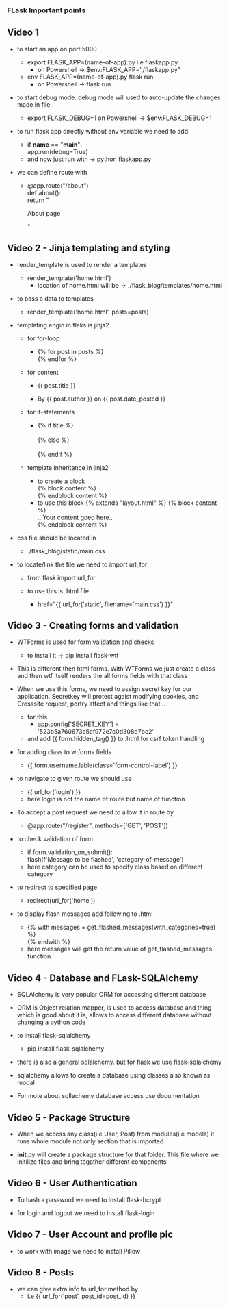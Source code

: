 ### FLask Important points

## Video 1
- to start an app on port 5000
    - export FLASK_APP=(name-of-app).py i.e flaskapp.py
        - on Powershell -> $env:FLASK_APP='./flaskapp.py"
    - env FLASK_APP=(name-of-app).py flask run
        - on Powershell -> flask run
    
- to start debug mode. debug mode will used to auto-update the changes made in file
    - export FLASK_DEBUG=1
        on Powershell -> $env:FLASK_DEBUG=1


- to run flask app directly without env variable we need to add
    - if __name__ == "__main__": <br>
        app.run(debug=True)
    - and now just run with -> python flaskapp.py

- we can define route with 
    - @app.route("/about") <br>
        def about(): <br>
            return "<p>About page</p>"


## Video 2 - Jinja templating and styling
- render_template is used to render a templates
    - render_template('home.html')
        - location of home.html will be -> ./flask_blog/templates/home.html

- to pass a data to templates
    - render_template('home.html', posts=posts)

- templating engin in flaks is jinja2
    - for for-loop 
        - {% for post in posts %} <br>
            {% endfor %}

    - for content
        - <p>{{ post.title }}</p>
        - <p>By {{ post.author }} on {{ post.date_posted }}</p>

    - for if-statements
        - {% if title %} <br>
                <title>Flask Blog - {{ title }}</title> <br>
            {% else %}  <br>
                <title>Flask Blog</title> <br>
            {% endif %}

    - template inheritance in jinja2
        - to create a block <br>
            {% block content %} <br>
            {% endblock content %}
        - to use this block
            {% extends "layout.html" %}
            {% block content %} <br>
                ...Your content goed here.. <br>
            {% endblock content %}

- css file should be located in 
    - ./flask_blog/static/main.css

- to locate/link the file we need to import url_for
    - from flask import url_for

    - to use this is .html file
        - href="{{ url_for('static', filename='main.css') }}"


## Video 3 - Creating forms and validation
- WTForms is used for form validation and checks
    - to install it -> pip install flask-wtf
- This is different then html forms. With WTForms we just create a class and then wtf itself renders the all forms fields with that class
- When we use this forms, we need to assign secret key for our application. Secretkey will protect agaist modifying cookies, and Crosssite request, portry attect and things like that...
    - for this
        - app.config['SECRET_KEY'] =  '523b5a760673e5af972e7c0d308d7bc2'
    - and add {{ form.hidden_tag() }} to .html for csrf token handling
- for adding class to wtforms fields
    - {{ form.username.lable(class='form-control-label') }}

- to navigate to given route we should use
    - {{ url_for('login') }}
    - here login is not the name of route but name of function 

- To accept a post request we need to allow it in route by
    - @app.route("/register", methods=['GET', 'POST'])

- to check validation of form
    - if form.validation_on_submit(): <br>
        flash(f'Message to be flashed', 'category-of-message')
    - here category can be used to specify class based on different category

- to redirect to specified page
    - redirect(url_for('home'))

- to display flash messages add following to .html
    - {% with messages = get_flashed_messages(with_categories=true) %} <br>
    {% endwith %}
    - here messages will get the return value of get_flashed_messages function

## Video 4 - Database and FLask-SQLAlchemy
- SQLAlchemy is very popular ORM for accessing different database
- ORM is Object relation mapper, is used to access database and thing which is good about it is, allows to access different database without changing a python code
- to install flask-sqlalchemy
    - pip install flask-sqlalchemy

- there is also a general sqlalchemy. but for flask we use flask-sqlalchemy

- sqlalchemy allows to create a database using classes also known as modal
- For mote about sqllechemy database access use documentation

## Video 5 - Package Structure
- When we access any class(i.e User, Post) from modules(i.e models) it runs whole module not only section that is imported

- __init__.py will create a package structure for that folder. This file where we initilize files and bring togather different components

## Video 6 - User Authentication
- To hash a password we need to install flask-bcrypt

- for login and logout we need to install flask-login

## Video 7 - User Account and profile pic
- to work with image we need to install Pillow

## Video 8 - Posts
- we can give extra info to url_for method by
    - i.e {{ url_for('post', post_id=post_id) }}

